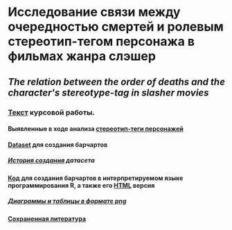 # Исследование связи между очередностью смертей и ролевым стереотип-тегом персонажа в фильмах жанра слэшер
## *The relation  between the order of deaths and the character's stereotype-tag in slasher movies*

### [Текст](https://drive.google.com/drive/u/0/my-drive) курсовой работы.
#### Выявленные в ходе анализа [стереотип-теги персонажей](https://github.com/edouardmiller/Coursework/blob/main/Стереотип-теги.docx)
#### [Dataset](https://github.com/edouardmiller/Coursework/blob/main/dataset.xlsx) для создания барчартов
##### [История создания](https://github.com/edouardmiller/Coursework/tree/main/таблицы) датасета
#### [Код](https://github.com/edouardmiller/Coursework/blob/main/research_rmd.rmd) для создания барчартов в интерпретируемом языке программирования R, а также его [HTML](https://github.com/edouardmiller/Coursework/blob/main/research_rmd.html) версия
##### [Диаграммы и таблицы в формате png](https://github.com/edouardmiller/Coursework/tree/main/графики) 
#### [Сохраненная литература](https://github.com/edouardmiller/Coursework/tree/main/книги)

